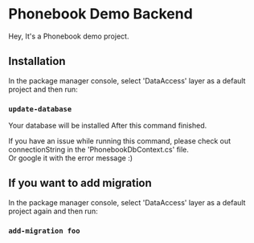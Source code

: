 # Phonebook Demo Backend
 Hey, It's a Phonebook demo project.
 
## Installation

In the package manager console, select 'DataAccess' layer as a default project and then run:

### `update-database`

Your database will be installed After this command finished.

If you have an issue while running this command, please check out connectionString in the 'PhonebookDbContext.cs' file.\
Or google it with the error message :)

## If you want to add migration

In the package manager console, select 'DataAccess' layer as a default project again and then run:

### `add-migration foo`

